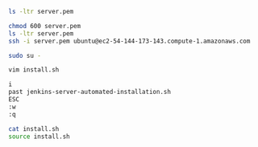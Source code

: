```bash
ls -ltr server.pem
```
```bash
chmod 600 server.pem
ls -ltr server.pem
ssh -i server.pem ubuntu@ec2-54-144-173-143.compute-1.amazonaws.com
```
```bash
sudo su -
```
```bash
vim install.sh
```
```txt
i
past jenkins-server-automated-installation.sh
ESC
:w
:q
```
```bash
cat install.sh
source install.sh
```
